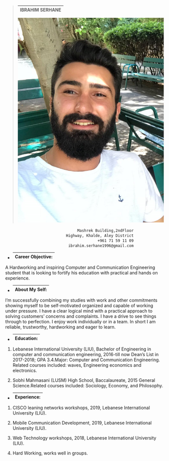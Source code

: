 <!--Blockquote -->
>| __IBRAHIM SERHANE__ |
>|------|
>![image](123.jpg)

<!--Headings -->
                                    Mashrek Building,2ndFloor 
                               Highway, Khalde, Aley District 
                                             +961 71 59 11 09 
                                ibrahim.serhane1996@gmail.com
                       

* |__Career Objective:__ |
  |------|
<P> A Hardworking and inspiring Computer and Communication Engineering student that is 
looking to fortify his education with practical and hands on experience.</p>


* |About My Self: |
  |------|
<P>  I’m successfully combining my studies with work and other commitments showing 
myself to be self-motivated organized and capable of working under pressure. I have a 
clear logical mind with a practical approach to solving customers’ concerns and 
complaints. I have a drive to see things through to perfection. I enjoy work individually 
or in a team. In short I am reliable, trustworthy, hardworking and eager to learn. </p>


* |Education:  |
  |------|
1. <P> Lebanese International University (LIU), Bachelor of Engineering in computer and communication engineering, 2016-till now Dean’s List in 2017-2018; GPA 3.4.Major: Computer and Communication Engineering. Related courses included: waves, Engineering economics and electronics. </p>
1. <P> Sobhi Mahmasani (LUSM) High School, Baccalaureate, 2015 General Science.Related courses included: Sociology, Economy, and Philosophy. </p>


* |Experience:  |
  |------|
1. <P> CISCO leaning networks workshops, 2019, Lebanese International University (LIU). </p>
1. <P> Mobile Communication Development, 2019, Lebanese International University (LIU).  </p>
1. <P> Web Technology workshops, 2018, Lebanese International University (LIU).  </p>
1. <P>  Hard Working, works well in groups.  </p>
